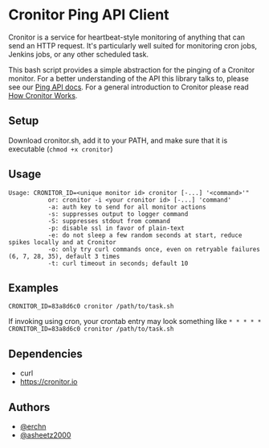 # Cronitor Ping API Client

Cronitor is a service for heartbeat-style monitoring of anything that can send an HTTP request. It's particularly well suited for monitoring cron jobs, Jenkins jobs, or any other scheduled task.

This bash script provides a simple abstraction for the pinging of a Cronitor monitor. For a better understanding of the API this library talks to, please see our [Ping API docs](https://cronitor.io/docs/ping-api). For a general introduction to Cronitor please read [How Cronitor Works](https://cronitor.io/docs/how-cronitor-works).

## Setup
Download cronitor.sh, add it to your PATH, and make sure that it is executable (`chmod +x cronitor`)

## Usage
```
Usage: CRONITOR_ID=<unique monitor id> cronitor [-...] '<command>'"
           or: cronitor -i <your cronitor id> [-...] 'command'
           -a: auth key to send for all monitor actions
           -s: suppresses output to logger command
           -S: suppresses stdout from command
           -p: disable ssl in favor of plain-text
           -e: do not sleep a few random seconds at start, reduce spikes locally and at Cronitor
           -o: only try curl commands once, even on retryable failures (6, 7, 28, 35), default 3 times
           -t: curl timeout in seconds; default 10
```

## Examples

`CRONITOR_ID=83a8d6c0 cronitor /path/to/task.sh`

If invoking using cron, your crontab entry may look something like
```* * * * * CRONITOR_ID=83a8d6c0 cronitor /path/to/task.sh```

## Dependencies
* curl
* https://cronitor.io

## Authors
* [@erchn](https://github.com/erchn)
* [@asheetz2000](https://github.com/asheetz2000)

